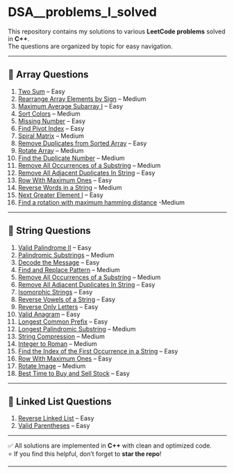 # DSA__problems_I_solved

This repository contains my solutions to various **LeetCode problems** solved in **C++**.  
The questions are organized by topic for easy navigation.  

---

## 📂 Array Questions

1. [Two Sum](https://leetcode.com/problems/two-sum/) – Easy  
2. [Rearrange Array Elements by Sign](https://leetcode.com/problems/rearrange-array-elements-by-sign/) – Medium  
3. [Maximum Average Subarray I](https://leetcode.com/problems/maximum-average-subarray-i/) – Easy  
4. [Sort Colors](https://leetcode.com/problems/sort-colors/) – Medium  
5. [Missing Number](https://leetcode.com/problems/missing-number/) – Easy  
6. [Find Pivot Index](https://leetcode.com/problems/find-pivot-index/) – Easy  
7. [Spiral Matrix](https://leetcode.com/problems/spiral-matrix/) – Medium  
8. [Remove Duplicates from Sorted Array](https://leetcode.com/problems/remove-duplicates-from-sorted-array/) – Easy  
9. [Rotate Array](https://leetcode.com/problems/rotate-array/) – Medium  
10. [Find the Duplicate Number](https://leetcode.com/problems/find-the-duplicate-number/) – Medium  
11. [Remove All Occurrences of a Substring](https://leetcode.com/problems/remove-all-occurrences-of-a-substring/) – Medium  
12. [Remove All Adjacent Duplicates In String](https://leetcode.com/problems/remove-all-adjacent-duplicates-in-string/) – Easy  
13. [Row With Maximum Ones](https://leetcode.com/problems/row-with-maximum-ones/) – Easy  
14. [Reverse Words in a String](https://leetcode.com/problems/reverse-words-in-a-string/) – Medium  
15. [Next Greater Element I](https://leetcode.com/problems/next-greater-element-i/) – Easy
16. [Find a rotation with maximum hamming distance](https://www.geeksforgeeks.org/dsa/find-a-rotation-with-maximum-hamming-distance/) -Medium 

---

## 📂 String Questions

1. [Valid Palindrome II](https://leetcode.com/problems/valid-palindrome-ii/) – Easy  
2. [Palindromic Substrings](https://leetcode.com/problems/palindromic-substrings/) – Medium  
3. [Decode the Message](https://leetcode.com/problems/decode-the-message/) – Easy  
4. [Find and Replace Pattern](https://leetcode.com/problems/find-and-replace-pattern/) – Medium  
5. [Remove All Occurrences of a Substring](https://leetcode.com/problems/remove-all-occurrences-of-a-substring/) – Medium  
6. [Remove All Adjacent Duplicates In String](https://leetcode.com/problems/remove-all-adjacent-duplicates-in-string/) – Easy  
7. [Isomorphic Strings](https://leetcode.com/problems/isomorphic-strings/) – Easy  
8. [Reverse Vowels of a String](https://leetcode.com/problems/reverse-vowels-of-a-string/) – Easy  
9. [Reverse Only Letters](https://leetcode.com/problems/reverse-only-letters/) – Easy  
10. [Valid Anagram](https://leetcode.com/problems/valid-anagram/) – Easy  
11. [Longest Common Prefix](https://leetcode.com/problems/longest-common-prefix/) – Easy  
12. [Longest Palindromic Substring](https://leetcode.com/problems/longest-palindromic-substring/) – Medium  
13. [String Compression](https://leetcode.com/problems/string-compression/) – Medium  
14. [Integer to Roman](https://leetcode.com/problems/integer-to-roman/) – Medium  
15. [Find the Index of the First Occurrence in a String](https://leetcode.com/problems/find-the-index-of-the-first-occurrence-in-a-string/) – Easy  
16. [Row With Maximum Ones](https://leetcode.com/problems/row-with-maximum-ones/) – Easy  
17. [Rotate Image](https://leetcode.com/problems/rotate-image/) – Medium  
18. [Best Time to Buy and Sell Stock](https://leetcode.com/problems/best-time-to-buy-and-sell-stock/) – Easy  

---

## 📂 Linked List Questions

1. [Reverse Linked List](https://leetcode.com/problems/reverse-linked-list/) – Easy  
2. [Valid Parentheses](https://leetcode.com/problems/valid-parentheses/) – Easy  

---

✅ All solutions are implemented in **C++** with clean and optimized code.  
⭐ If you find this helpful, don’t forget to **star the repo**!

---
